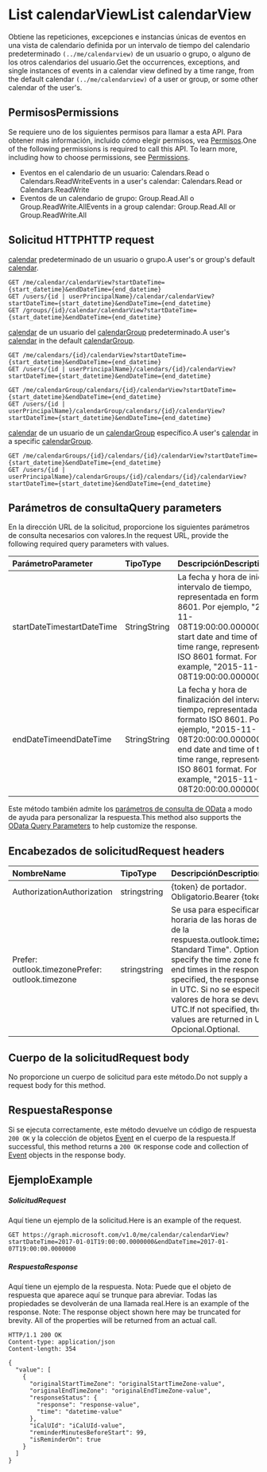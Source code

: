 # <a name="list-calendarview"></a><span data-ttu-id="615b0-101">List calendarView</span><span class="sxs-lookup"><span data-stu-id="615b0-101">List calendarView</span></span>

<span data-ttu-id="615b0-102">Obtiene las repeticiones, excepciones e instancias únicas de eventos en una vista de calendario definida por un intervalo de tiempo del calendario predeterminado `(../me/calendarview)` de un usuario o grupo, o alguno de los otros calendarios del usuario.</span><span class="sxs-lookup"><span data-stu-id="615b0-102">Get the occurrences, exceptions, and single instances of events in a calendar view defined by a time range, from the default calendar `(../me/calendarview)` of a user or group, or some other calendar of the user's.</span></span>

## <a name="permissions"></a><span data-ttu-id="615b0-103">Permisos</span><span class="sxs-lookup"><span data-stu-id="615b0-103">Permissions</span></span>
<span data-ttu-id="615b0-p101">Se requiere uno de los siguientes permisos para llamar a esta API. Para obtener más información, incluido cómo elegir permisos, vea [Permisos](../../../concepts/permissions_reference.md).</span><span class="sxs-lookup"><span data-stu-id="615b0-p101">One of the following permissions is required to call this API. To learn more, including how to choose permissions, see [Permissions](../../../concepts/permissions_reference.md).</span></span>

* <span data-ttu-id="615b0-106">Eventos en el calendario de un usuario: Calendars.Read o Calendars.ReadWrite</span><span class="sxs-lookup"><span data-stu-id="615b0-106">Events in a user's calendar: Calendars.Read or Calendars.ReadWrite</span></span>
* <span data-ttu-id="615b0-107">Eventos de un calendario de grupo: Group.Read.All o Group.ReadWrite.All</span><span class="sxs-lookup"><span data-stu-id="615b0-107">Events in a group calendar: Group.Read.All or Group.ReadWrite.All</span></span>

## <a name="http-request"></a><span data-ttu-id="615b0-108">Solicitud HTTP</span><span class="sxs-lookup"><span data-stu-id="615b0-108">HTTP request</span></span>

<span data-ttu-id="615b0-109">[calendar](../resources/calendar.md) predeterminado de un usuario o grupo.</span><span class="sxs-lookup"><span data-stu-id="615b0-109">A user's or group's default [calendar](../resources/calendar.md).</span></span>

<!-- { "blockType": "ignored" } -->
```http
GET /me/calendar/calendarView?startDateTime={start_datetime}&endDateTime={end_datetime}
GET /users/{id | userPrincipalName}/calendar/calendarView?startDateTime={start_datetime}&endDateTime={end_datetime}
GET /groups/{id}/calendar/calendarView?startDateTime={start_datetime}&endDateTime={end_datetime}
```

<span data-ttu-id="615b0-110">[calendar](../resources/calendar.md) de un usuario del [calendarGroup](../resources/calendargroup.md) predeterminado.</span><span class="sxs-lookup"><span data-stu-id="615b0-110">A user's [calendar](../resources/calendar.md) in the default [calendarGroup](../resources/calendargroup.md).</span></span>
<!-- { "blockType": "ignored" } -->
```http
GET /me/calendars/{id}/calendarView?startDateTime={start_datetime}&endDateTime={end_datetime}
GET /users/{id | userPrincipalName}/calendars/{id}/calendarView?startDateTime={start_datetime}&endDateTime={end_datetime}

GET /me/calendarGroup/calendars/{id}/calendarView?startDateTime={start_datetime}&endDateTime={end_datetime}
GET /users/{id | userPrincipalName}/calendarGroup/calendars/{id}/calendarView?startDateTime={start_datetime}&endDateTime={end_datetime}
```

<span data-ttu-id="615b0-111">[calendar](../resources/calendar.md) de un usuario de un [calendarGroup](../resources/calendargroup.md) específico.</span><span class="sxs-lookup"><span data-stu-id="615b0-111">A user's [calendar](../resources/calendar.md) in a specific [calendarGroup](../resources/calendargroup.md).</span></span>
<!-- { "blockType": "ignored" } -->
```http
GET /me/calendarGroups/{id}/calendars/{id}/calendarView?startDateTime={start_datetime}&endDateTime={end_datetime}
GET /users/{id | userPrincipalName}/calendarGroups/{id}/calendars/{id}/calendarView?startDateTime={start_datetime}&endDateTime={end_datetime}
```

## <a name="query-parameters"></a><span data-ttu-id="615b0-112">Parámetros de consulta</span><span class="sxs-lookup"><span data-stu-id="615b0-112">Query parameters</span></span>

<span data-ttu-id="615b0-113">En la dirección URL de la solicitud, proporcione los siguientes parámetros de consulta necesarios con valores.</span><span class="sxs-lookup"><span data-stu-id="615b0-113">In the request URL, provide the following required query parameters with values.</span></span>

| <span data-ttu-id="615b0-114">Parámetro</span><span class="sxs-lookup"><span data-stu-id="615b0-114">Parameter</span></span>    | <span data-ttu-id="615b0-115">Tipo</span><span class="sxs-lookup"><span data-stu-id="615b0-115">Type</span></span>   |<span data-ttu-id="615b0-116">Descripción</span><span class="sxs-lookup"><span data-stu-id="615b0-116">Description</span></span>|
|:---------------|:--------|:----------|
|<span data-ttu-id="615b0-117">startDateTime</span><span class="sxs-lookup"><span data-stu-id="615b0-117">startDateTime</span></span>|<span data-ttu-id="615b0-118">String</span><span class="sxs-lookup"><span data-stu-id="615b0-118">String</span></span>|<span data-ttu-id="615b0-p102">La fecha y hora de inicio del intervalo de tiempo, representada en formato ISO 8601. Por ejemplo, "2015-11-08T19:00:00.0000000".</span><span class="sxs-lookup"><span data-stu-id="615b0-p102">The start date and time of the time range, represented in ISO 8601 format. For example, "2015-11-08T19:00:00.0000000".</span></span>|
|<span data-ttu-id="615b0-121">endDateTime</span><span class="sxs-lookup"><span data-stu-id="615b0-121">endDateTime</span></span>|<span data-ttu-id="615b0-122">String</span><span class="sxs-lookup"><span data-stu-id="615b0-122">String</span></span>|<span data-ttu-id="615b0-p103">La fecha y hora de finalización del intervalo de tiempo, representada en formato ISO 8601. Por ejemplo, "2015-11-08T20:00:00.0000000".</span><span class="sxs-lookup"><span data-stu-id="615b0-p103">The end date and time of the time range, represented in ISO 8601 format. For example, "2015-11-08T20:00:00.0000000".</span></span>|

<span data-ttu-id="615b0-125">Este método también admite los [parámetros de consulta de OData]((http://developer.microsoft.com/es-ES/graph/docs/overview/query_parameters)) a modo de ayuda para personalizar la respuesta.</span><span class="sxs-lookup"><span data-stu-id="615b0-125">This method also supports the [OData Query Parameters]((http://developer.microsoft.com/es-ES/graph/docs/overview/query_parameters)) to help customize the response.</span></span>
## <a name="request-headers"></a><span data-ttu-id="615b0-126">Encabezados de solicitud</span><span class="sxs-lookup"><span data-stu-id="615b0-126">Request headers</span></span>
| <span data-ttu-id="615b0-127">Nombre</span><span class="sxs-lookup"><span data-stu-id="615b0-127">Name</span></span>       | <span data-ttu-id="615b0-128">Tipo</span><span class="sxs-lookup"><span data-stu-id="615b0-128">Type</span></span> | <span data-ttu-id="615b0-129">Descripción</span><span class="sxs-lookup"><span data-stu-id="615b0-129">Description</span></span> |
|:---------------|:--------|:--------|
| <span data-ttu-id="615b0-130">Authorization</span><span class="sxs-lookup"><span data-stu-id="615b0-130">Authorization</span></span>  | <span data-ttu-id="615b0-131">string</span><span class="sxs-lookup"><span data-stu-id="615b0-131">string</span></span> | <span data-ttu-id="615b0-p104">{token} de portador. Obligatorio.</span><span class="sxs-lookup"><span data-stu-id="615b0-p104">Bearer {token}. Required.</span></span>  |
| <span data-ttu-id="615b0-134">Prefer: outlook.timezone</span><span class="sxs-lookup"><span data-stu-id="615b0-134">Prefer: outlook.timezone</span></span>  | <span data-ttu-id="615b0-135">string</span><span class="sxs-lookup"><span data-stu-id="615b0-135">string</span></span> | <span data-ttu-id="615b0-136">Se usa para especificar la zona horaria de las horas de inicio y final de la respuesta.</span><span class="sxs-lookup"><span data-stu-id="615b0-136">outlook.timezone="Eastern Standard Time". Optional. Use this to specify the time zone for start and end times in the response. If not specified, the response are returned in UTC.</span></span> <span data-ttu-id="615b0-137">Si no se especifican, estos valores de hora se devuelven en UTC.</span><span class="sxs-lookup"><span data-stu-id="615b0-137">If not specified, those time values are returned in UTC.</span></span> <span data-ttu-id="615b0-138">Opcional.</span><span class="sxs-lookup"><span data-stu-id="615b0-138">Optional.</span></span> |

## <a name="request-body"></a><span data-ttu-id="615b0-139">Cuerpo de la solicitud</span><span class="sxs-lookup"><span data-stu-id="615b0-139">Request body</span></span>
<span data-ttu-id="615b0-140">No proporcione un cuerpo de solicitud para este método.</span><span class="sxs-lookup"><span data-stu-id="615b0-140">Do not supply a request body for this method.</span></span>

## <a name="response"></a><span data-ttu-id="615b0-141">Respuesta</span><span class="sxs-lookup"><span data-stu-id="615b0-141">Response</span></span>

<span data-ttu-id="615b0-142">Si se ejecuta correctamente, este método devuelve un código de respuesta `200 OK` y la colección de objetos [Event](../resources/event.md) en el cuerpo de la respuesta.</span><span class="sxs-lookup"><span data-stu-id="615b0-142">If successful, this method returns a `200 OK` response code and collection of [Event](../resources/event.md) objects in the response body.</span></span>
## <a name="example"></a><span data-ttu-id="615b0-143">Ejemplo</span><span class="sxs-lookup"><span data-stu-id="615b0-143">Example</span></span>
##### <a name="request"></a><span data-ttu-id="615b0-144">Solicitud</span><span class="sxs-lookup"><span data-stu-id="615b0-144">Request</span></span>
<span data-ttu-id="615b0-145">Aquí tiene un ejemplo de la solicitud.</span><span class="sxs-lookup"><span data-stu-id="615b0-145">Here is an example of the request.</span></span>
<!-- {
  "blockType": "request",
  "name": "get_calendarview"
}-->
```http
GET https://graph.microsoft.com/v1.0/me/calendar/calendarView?startDateTime=2017-01-01T19:00:00.0000000&endDateTime=2017-01-07T19:00:00.0000000
```
##### <a name="response"></a><span data-ttu-id="615b0-146">Respuesta</span><span class="sxs-lookup"><span data-stu-id="615b0-146">Response</span></span>
<span data-ttu-id="615b0-p106">Aquí tiene un ejemplo de la respuesta. Nota: Puede que el objeto de respuesta que aparece aquí se trunque para abreviar. Todas las propiedades se devolverán de una llamada real.</span><span class="sxs-lookup"><span data-stu-id="615b0-p106">Here is an example of the response. Note: The response object shown here may be truncated for brevity. All of the properties will be returned from an actual call.</span></span>
<!-- {
  "blockType": "response",
  "truncated": true,
  "@odata.type": "microsoft.graph.event",
  "isCollection": true
} -->
```http
HTTP/1.1 200 OK
Content-type: application/json
Content-length: 354

{
  "value": [
    {
      "originalStartTimeZone": "originalStartTimeZone-value",
      "originalEndTimeZone": "originalEndTimeZone-value",
      "responseStatus": {
        "response": "response-value",
        "time": "datetime-value"
      },
      "iCalUId": "iCalUId-value",
      "reminderMinutesBeforeStart": 99,
      "isReminderOn": true
    }
  ]
}
```

<!-- uuid: 8fcb5dbc-d5aa-4681-8e31-b001d5168d79
2015-10-25 14:57:30 UTC -->
<!-- {
  "type": "#page.annotation",
  "description": "List calendarView",
  "keywords": "",
  "section": "documentation",
  "tocPath": ""
}-->
